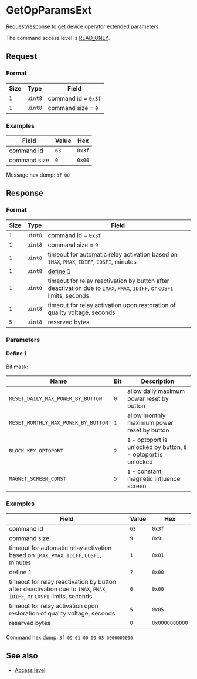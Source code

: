 # GetOpParamsExt

Request/response to get device operator extended parameters.

The command access level is [READ_ONLY](../basics.md#command-access-level).


## Request

### Format

| Size | Type    | Field               |
| ---- | ------- | ------------------- |
| `1`  | `uint8` | command id = `0x3f` |
| `1`  | `uint8` | command size = `0`  |

### Examples

| Field        | Value | Hex    |
| ------------ | ----- | ------ |
| command id   | `63`  | `0x3f` |
| command size | `0`   | `0x00` |

Message hex dump: `3f 00`


## Response

### Format

| Size | Type    | Field                                                                                                                  |
| ---- | ------- | ---------------------------------------------------------------------------------------------------------------------- |
| `1`  | `uint8` | command id = `0x3f`                                                                                                    |
| `1`  | `uint8` | command size = `9`                                                                                                     |
| `1`  | `uint8` | timeout for automatic relay activation based on `IMAX`, `PMAX`, `IDIFF`, `COSFI`, minutes                              |
| `1`  | `uint8` | [define 1](#define-1)                                                                                                  |
| `1`  | `uint8` | timeout for relay reactivation by button after deactivation due to `IMAX`, `PMAX`, `IDIFF`, or `COSFI` limits, seconds |
| `1`  | `uint8` | timeout for relay activation upon restoration of quality voltage, seconds                                              |
| `5`  | `uint8` | reserved bytes                                                                                                         |

### Parameters

#### Define 1

Bit mask:

| Name                                | Bit | Description                                                      |
| ----------------------------------- | --- | ---------------------------------------------------------------- |
| `RESET_DAILY_MAX_POWER_BY_BUTTON`   | `0` | allow daily maximum power reset by button                        |
| `RESET_MONTHLY_MAX_POWER_BY_BUTTON` | `1` | allow monthly maximum power reset by button                      |
| `BLOCK_KEY_OPTOPORT`                | `2` | `1` - optoport is unlocked by button, `0` - optoport is unlocked |
| `MAGNET_SCREEN_CONST`               | `5` | `1` - constant magnetic influence screen                         |

### Examples

| Field                                                                                                                  | Value | Hex            |
| ---------------------------------------------------------------------------------------------------------------------- | ----- | -------------- |
| command id                                                                                                             | `63`  | `0x3f`         |
| command size                                                                                                           | `9`   | `0x9`          |
| timeout for automatic relay activation based on `IMAX`, `PMAX`, `IDIFF`, `COSFI`, minutes                              | `1`   | `0x01`         |
| define 1                                                                                                               | `?`   | `0x00`         |
| timeout for relay reactivation by button after deactivation due to `IMAX`, `PMAX`, `IDIFF`, or `COSFI` limits, seconds | `0`   | `0x00`         |
| timeout for relay activation upon restoration of quality voltage, seconds                                              | `5`   | `0x05`         |
| reserved bytes                                                                                                         | `0`   | `0x0000000000` |

Command hex dump: `3f 09 01 00 00 05 0000000000`


## See also

* [Access level](../basics.md#command-access-level)
